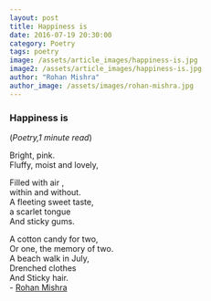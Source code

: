 ```yaml
---
layout: post
title: Happiness is
date: 2016-07-19 20:30:00
category: Poetry
tags: poetry
image: /assets/article_images/happiness-is.jpg
image2: /assets/article_images/happiness-is.jpg
author: "Rohan Mishra"
author_image: /assets/images/rohan-mishra.jpg
---
```

<h3>Happiness is</h3>
(<i>Poetry,1 minute read</i>)
<p>Bright, pink.<br />
Fluffy, moist and lovely,</p>

<p>Filled with air ,<br />
within and without.<br />
A fleeting sweet taste,<br />
a scarlet tongue&nbsp;<br />
And sticky gums.</p>

<p>A cotton candy for two,<br />
Or one, the memory of two.<br />
A beach walk in July,<br />
Drenched clothes<br />
And Sticky hair.<br />
-&nbsp;<a href="https://www.facebook.com/rohan.mishra.94">Rohan Mishra</a></p>

